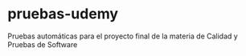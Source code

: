 # pruebas-udemy
Pruebas automáticas para el proyecto final de la materia de Calidad y Pruebas de Software
